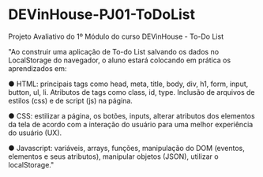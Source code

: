 # DEVinHouse-PJ01-ToDoList
Projeto Avaliativo do 1º Módulo do curso DEVinHouse - To-Do List

"Ao construir uma aplicação de To-do List salvando os dados no LocalStorage do navegador, o
aluno estará colocando em prática os aprendizados em:

● HTML: principais tags como head, meta, title, body, div, h1, form, input, button, ul, li.
Atributos de tags como class, id, type. Inclusão de arquivos de estilos (css) e de script (js)
na página.

● CSS: estilizar a página, os botões, inputs, alterar atributos dos elementos da tela de
acordo com a interação do usuário para uma melhor experiência do usuário (UX).

● Javascript: variáveis, arrays, funções, manipulação do DOM (eventos, elementos e seus
atributos), manipular objetos (JSON), utilizar o localStorage."